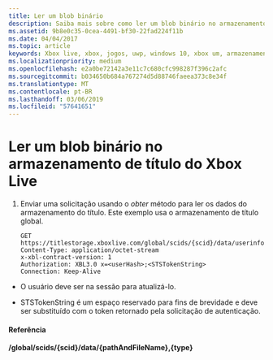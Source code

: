 ```yaml
---
title: Ler um blob binário
description: Saiba mais sobre como ler um blob binário no armazenamento de título do Xbox Live.
ms.assetid: 9b8e0c35-0cea-4491-bf30-22fad224f11b
ms.date: 04/04/2017
ms.topic: article
keywords: Xbox live, xbox, jogos, uwp, windows 10, xbox um, armazenamento de título
ms.localizationpriority: medium
ms.openlocfilehash: e2a0be72142a3e11c7c680cfc998287f396c2afc
ms.sourcegitcommit: b034650b684a767274d5d88746faeea373c8e34f
ms.translationtype: MT
ms.contentlocale: pt-BR
ms.lasthandoff: 03/06/2019
ms.locfileid: "57641651"
---
```

# <a name="reading-a-binary-blob-in-xbox-live-title-storage"></a>Ler um blob binário no armazenamento de título do Xbox Live

1.  Enviar uma solicitação usando o *obter* método para ler os dados do armazenamento do título. Este exemplo usa o armazenamento de título global.

        GET https://titlestorage.xboxlive.com/global/scids/{scid}/data/userinfo.bin,binary
        Content-Type: application/octet-stream
        x-xbl-contract-version: 1
        Authorization: XBL3.0 x=<userHash>;<STSTokenString>
        Connection: Keep-Alive



-   O usuário deve ser na sessão para atualizá-lo.

-   STSTokenString é um espaço reservado para fins de brevidade e deve ser substituído com o token retornado pela solicitação de autenticação.

#### <a name="reference"></a>Referência

**/global/scids/{scid}/data/{pathAndFileName},{type}**
